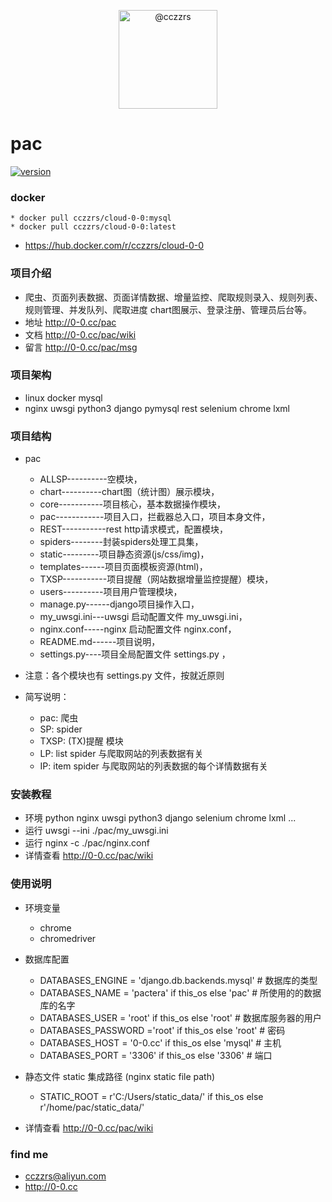 
<p align="center">
    <img alt="@cczzrs" class="avatar float-left mr-1" src="https://avatars1.githubusercontent.com/u/39689748?s=460&v=4" height="158" width="158">
</p>

# pac #

[![version](https://img.shields.io/badge/release-0.0.1-lightgrey.svg)](https://github.com/cczzrs/pac)

### docker ###
    * docker pull cczzrs/cloud-0-0:mysql
    * docker pull cczzrs/cloud-0-0:latest
 * https://hub.docker.com/r/cczzrs/cloud-0-0

### 项目介绍 ###
 * 爬虫、页面列表数据、页面详情数据、增量监控、爬取规则录入、规则列表、规则管理、并发队列、爬取进度 chart图展示、登录注册、管理员后台等。
 * 地址 http://0-0.cc/pac
 * 文档 http://0-0.cc/pac/wiki
 * 留言 http://0-0.cc/pac/msg


### 项目架构 ###
 * linux docker mysql
 * nginx uwsgi python3 django pymysql rest selenium chrome lxml

### 项目结构 ###
 * pac
     * ALLSP----------空模块，
     * chart----------chart图（统计图）展示模块，
     * core-----------项目核心，基本数据操作模块，
     * pac------------项目入口，拦截器总入口，项目本身文件，
     * REST-----------rest http请求模式，配置模块，
     * spiders--------封装spiders处理工具集，
     * static---------项目静态资源(js/css/img)，
     * templates------项目页面模板资源(html)，
     * TXSP-----------项目提醒（网站数据增量监控提醒）模块，
     * users----------项目用户管理模块，
     * manage.py------django项目操作入口，
     * my_uwsgi.ini---uwsgi 启动配置文件 my_uwsgi.ini，
     * nginx.conf-----nginx 启动配置文件 nginx.conf，
     * README.md------项目说明，
     * settings.py----项目全局配置文件 settings.py ，

 * 注意：各个模块也有 settings.py 文件，按就近原则
 
 * 简写说明：
     * pac: 爬虫
     * SP: spider
     * TXSP: (TX)提醒 模块
     * LP: list spider 与爬取网站的列表数据有关
     * IP: item spider 与爬取网站的列表数据的每个详情数据有关

### 安装教程 ###

 * 环境 python nginx uwsgi python3 django selenium chrome lxml ...
 * 运行 uwsgi --ini ./pac/my_uwsgi.ini
 * 运行 nginx -c ./pac/nginx.conf
 * 详情查看 http://0-0.cc/pac/wiki


### 使用说明 ###

 * 环境变量
    * chrome
    * chromedriver

 * 数据库配置
    * DATABASES_ENGINE =  'django.db.backends.mysql'  # 数据库的类型
    * DATABASES_NAME =    'pactera'   if this_os else 'pac'              # 所使用的的数据库的名字
    * DATABASES_USER =    'root'      if this_os else 'root'             # 数据库服务器的用户
    * DATABASES_PASSWORD ='root'      if this_os else 'root'             # 密码
    * DATABASES_HOST =    '0-0.cc'    if this_os else 'mysql'            # 主机
    * DATABASES_PORT =    '3306'      if this_os else '3306'             # 端口

 * 静态文件 static 集成路径 (nginx static file path)
    * STATIC_ROOT = r'C:/Users/static_data/' if this_os else r'/home/pac/static_data/'

 * 详情查看 http://0-0.cc/pac/wiki


### find me ###
 * cczzrs@aliyun.com
 * http://0-0.cc
